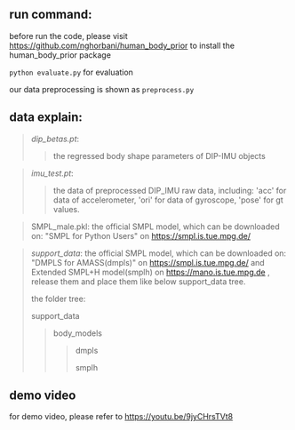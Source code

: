 ## run command: 
before run the code, please visit https://github.com/nghorbani/human_body_prior to install the human_body_prior package 

`python evaluate.py`
for evaluation

our data preprocessing is shown as `preprocess.py`

## data explain:

>_dip_betas.pt_: 
>>the regressed body shape parameters of DIP-IMU objects

>_imu_test.pt_: 
>>the data of preprocessed DIP_IMU raw data, 
including: 'acc' for data of accelerometer, 'ori' for data of gyroscope, 'pose' for gt values.

>SMPL_male.pkl:  the official SMPL model, which can be downloaded on: "SMPL for Python Users" on https://smpl.is.tue.mpg.de/

>_support_data_: the official SMPL model, which can be downloaded on: "DMPLS for AMASS(dmpls)" on https://smpl.is.tue.mpg.de/
> and Extended SMPL+H model(smplh) on https://mano.is.tue.mpg.de
>, release them and place them like below support_data tree.
>
>the folder tree:
>
> support_data
>>body_models
>>>dmpls
>>>
>>>smplh
>>>

## demo video
for demo video, please refer to https://youtu.be/9jyCHrsTVt8
